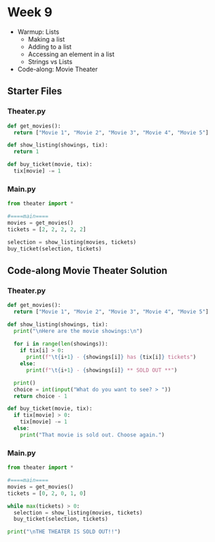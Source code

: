 # Week 9

- Warmup: Lists
  - Making a list
  - Adding to a list
  - Accessing an element in a list
  - Strings vs Lists
- Code-along: Movie Theater

## Starter Files

### Theater.py
```py
def get_movies():
  return ["Movie 1", "Movie 2", "Movie 3", "Movie 4", "Movie 5"]

def show_listing(showings, tix):
  return 1

def buy_ticket(movie, tix):
  tix[movie] -= 1
```

### Main.py
```py
from theater import *

#====main====
movies = get_movies()
tickets = [2, 2, 2, 2, 2]

selection = show_listing(movies, tickets)
buy_ticket(selection, tickets)
```

## Code-along Movie Theater Solution

### Theater.py
```py
def get_movies():
  return ["Movie 1", "Movie 2", "Movie 3", "Movie 4", "Movie 5"]

def show_listing(showings, tix):
  print("\nHere are the movie showings:\n")
  
  for i in range(len(showings)):
    if tix[i] > 0:
      print(f"\t{i+1} - {showings[i]} has {tix[i]} tickets")
    else:
      print(f"\t{i+1} - {showings[i]} ** SOLD OUT **")

  print()
  choice = int(input("What do you want to see? > "))
  return choice - 1

def buy_ticket(movie, tix):
  if tix[movie] > 0:
    tix[movie] -= 1
  else:
    print("That movie is sold out. Choose again.")
```

### Main.py
```py
from theater import *

#====main====
movies = get_movies()
tickets = [0, 2, 0, 1, 0]

while max(tickets) > 0:
  selection = show_listing(movies, tickets)
  buy_ticket(selection, tickets)

print("\nTHE THEATER IS SOLD OUT!!")
```
